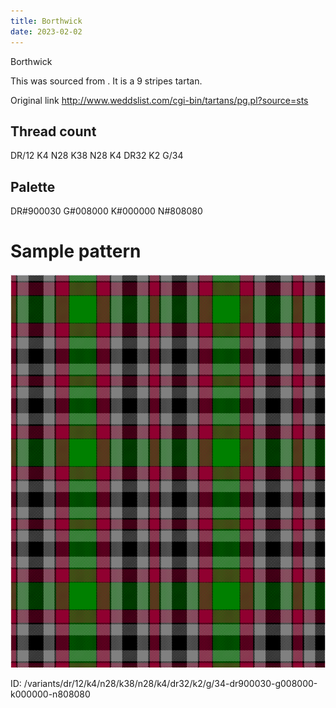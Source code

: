 ```yaml
---
title: Borthwick
date: 2023-02-02
---
```

Borthwick

This was sourced from <no value>.  It is a 9 stripes tartan.

Original link http://www.weddslist.com/cgi-bin/tartans/pg.pl?source=sts

## Thread count
DR/12 K4 N28 K38 N28 K4 DR32 K2 G/34

## Palette
DR#900030 G#008000 K#000000 N#808080

# Sample pattern

![Tartan detail](tartan.png "DR/12 K4 N28 K38 N28 K4 DR32 K2 G/34 tartan")

ID: /variants/dr/12/k4/n28/k38/n28/k4/dr32/k2/g/34-dr900030-g008000-k000000-n808080